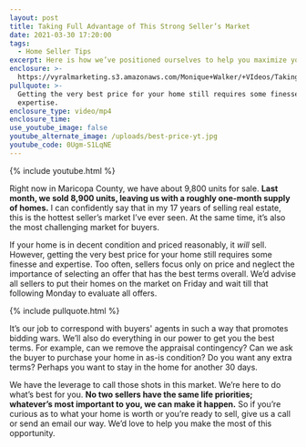 ```yaml
---
layout: post
title: Taking Full Advantage of This Strong Seller’s Market
date: 2021-03-30 17:20:00
tags:
  - Home Seller Tips
excerpt: Here is how we’ve positioned ourselves to help you maximize your sale.
enclosure: >-
  https://vyralmarketing.s3.amazonaws.com/Monique+Walker/+VIdeos/Taking+Full+Advantage+of+This+Strong+Seller%E2%80%99s+Market.mp4
pullquote: >-
  Getting the very best price for your home still requires some finesse and
  expertise.
enclosure_type: video/mp4
enclosure_time:
use_youtube_image: false
youtube_alternate_image: /uploads/best-price-yt.jpg
youtube_code: 0Ugm-S1LqNE
---
```

{% include youtube.html %}

Right now in Maricopa County, we have about 9,800 units for sale. **Last month, we sold 8,900 units, leaving us with a roughly one-month supply of homes.** I can confidently say that in my 17 years of selling real estate, this is the hottest seller’s market I’ve ever seen. At the same time, it’s also the most challenging market for buyers.&nbsp;

If your home is in decent condition and priced reasonably, it *will* sell. However, getting the very best price for your home still requires some finesse and expertise. Too often, sellers focus only on price and neglect the importance of selecting an offer that has the best terms overall. We’d advise all sellers to put their homes on the market on Friday and wait till that following Monday to evaluate all offers.&nbsp;

{% include pullquote.html %}

It’s our job to correspond with buyers' agents in such a way that promotes bidding wars. We’ll also do everything in our power to get you the best terms. For example, can we remove the appraisal contingency? Can we ask the buyer to purchase your home in as-is condition? Do you want any extra terms? Perhaps you want to stay in the home for another 30 days.&nbsp;

We have the leverage to call those shots in this market. We’re here to do what’s best for you. **No two sellers have the same life priorities; whatever’s most important to you, we can make it happen.** So if you’re curious as to what your home is worth or you’re ready to sell, give us a call or send an email our way. We’d love to help you make the most of this opportunity.
